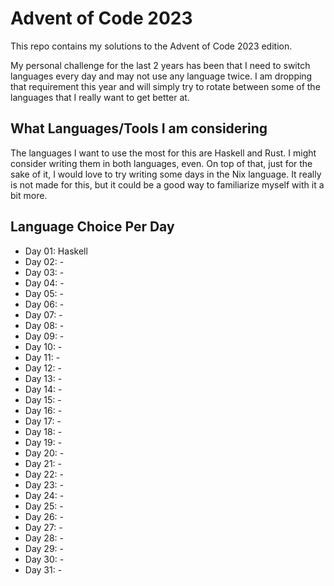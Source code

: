 # Advent of Code 2023

This repo contains my solutions to the Advent of Code 2023 edition.

My personal challenge for the last 2 years has been that I need to switch
languages every day and may not use any language twice. I am dropping that
requirement this year and will simply try to rotate between some of the
languages that I really want to get better at.

## What Languages/Tools I am considering

The languages I want to use the most for this are Haskell and Rust. I might
consider writing them in both languages, even. On top of that, just for the
sake of it, I would love to try writing some days in the Nix language. It
really is not made for this, but it could be a good way to familiarize myself
with it a bit more.

## Language Choice Per Day

- Day 01: Haskell
- Day 02: -
- Day 03: -
- Day 04: -
- Day 05: -
- Day 06: -
- Day 07: -
- Day 08: -
- Day 09: -
- Day 10: -
- Day 11: -
- Day 12: -
- Day 13: -
- Day 14: -
- Day 15: -
- Day 16: -
- Day 17: -
- Day 18: -
- Day 19: -
- Day 20: -
- Day 21: -
- Day 22: -
- Day 23: -
- Day 24: -
- Day 25: -
- Day 26: -
- Day 27: -
- Day 28: -
- Day 29: -
- Day 30: -
- Day 31: -
